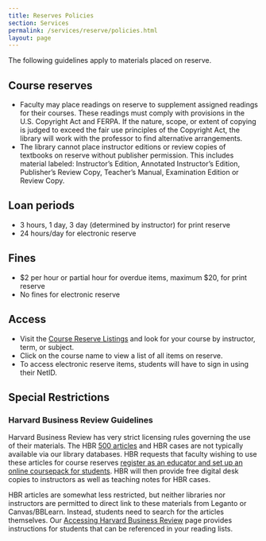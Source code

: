 ```yaml
---
title: Reserves Policies
section: Services
permalink: /services/reserve/policies.html
layout: page
---
```


The following guidelines apply to materials placed on reserve.

## Course reserves

- Faculty may place readings on reserve to supplement assigned readings for their courses. These readings must comply with provisions in the U.S. Copyright Act and FERPA. If the nature, scope, or extent of copying is judged to exceed the fair use principles of the Copyright Act, the library will work with the professor to find alternative arrangements.
- The library cannot place instructor editions or review copies of textbooks on reserve without publisher permission. This includes material labeled: Instructor’s Edition, Annotated Instructor’s Edition, Publisher’s Review Copy, Teacher’s Manual, Examination Edition or Review Copy.

## Loan periods

- 3 hours, 1 day, 3 day (determined by instructor) for print reserve
- 24 hours/day for electronic reserve

## Fines

- $2 per hour or partial hour for overdue items, maximum $20, for print reserve
- No fines for electronic reserve

## Access

- Visit the [Course Reserve Listings](https://alliance-uidaho.alma.exlibrisgroup.com/leganto/public/01ALLIANCE_UID/searchlists) and look for your course by instructor, term, or subject.
- Click on the course name to view a list of all items on reserve.
- To access electronic reserve items, students will have to sign in using their NetID.

## Special Restrictions 

### Harvard Business Review Guidelines

Harvard Business Review has very strict licensing rules governing the use of their materials. 
The HBR [500 articles](http://www.ala.org/rusa/sites/ala.org.rusa/files/content/sections/brass/Harvardbusinessreview/HBR_EBSCO_500_List_2013.pdf) and HBR cases are not typically available via our library databases.
HBR requests that faculty wishing to use these articles for course reserves [register as an educator and set up an online coursepack for students](https://hbsp.harvard.edu/home/). 
HBR will then provide free digital desk copies to instructors as well as teaching notes for HBR cases. 

HBR articles are somewhat less restricted, but neither libraries nor instructors are permitted to direct link to these materials from Leganto or Canvas/BBLearn. 
Instead, students need to search for the articles themselves.
Our [Accessing Harvard Business Review](/services/reserve/hbr.html) page provides instructions for students that can be referenced in your reading lists.
